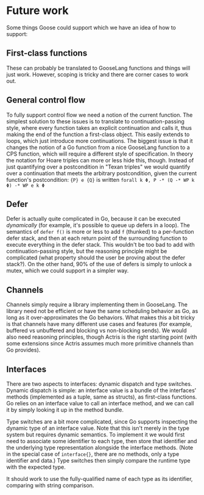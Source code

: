 # Future work

Some things Goose could support which we have an idea of how to support:

## First-class functions

These can probably be translated to GooseLang functions and things will just
work. However, scoping is tricky and there are corner cases to work out.

## General control flow

To fully support control flow we need a notion of the current function. The
simplest solution to these issues is to translate to continuation-passing style,
where every function takes an explicit continuation and calls it, thus making
the end of the function a first-class object. This easily extends to loops,
which just introduce more continuations. The biggest issue is that it changes
the notion of a Go function from a nice GooseLang function to a CPS function,
which will require a different style of specification. In theory the notation
for Hoare triples can more or less hide this, though. Instead of just
quantifying over a postcondition in "Texan triples" we would quantify over a
continuation that meets the arbitrary postcondition, given the current
function's postcondition: `{P} e {Q}` is written `forall k Φ, P -* (Q -* WP k Φ) -* WP e k Φ`

## Defer

Defer is actually quite complicated in Go, because it can be executed
_dynamically_ (for example, it's possible to queue up defers in a loop). The
semantics of `defer f()` is more or less to add `f` (thunked) to a per-function
defer stack, and then at each return point of the surrounding function to
execute everything in the defer stack. This wouldn't be too bad to add with
continuation-passing style, but the reasoning principle might be complicated
(what property should the user be proving about the defer stack?). On the other
hand, 90% of the use of defers is simply to unlock a mutex, which we could
support in a simpler way.

## Channels

Channels simply require a library implementing them in GooseLang. The library
need not be efficient or have the same scheduling behavior as Go, as long as it
over-approximates the Go behaviors. What makes this a bit tricky is that
channels have many different use cases and features (for example, buffered vs
unbuffered and blocking vs non-blocking sends). We would also need reasoning
principles, though Actris is the right starting point (with some extensions
since Actris assumes much more primitive channels than Go provides).

## Interfaces

There are two aspects to interfaces: dynamic dispatch and type switches. Dynamic
dispatch is simple: an interface value is a bundle of the interfaces' methods
(implemented as a tuple, same as structs), as first-class functions. Go relies
on an interface value to call an interface method, and we can call it by simply
looking it up in the method bundle.

Type switches are a bit more complicated, since Go supports inspecting the
dynamic type of an interface value. Note that this isn't merely in the type
system but requires dynamic semantics. To implement it we would first need to
associate some identifier to each type, then store that identifier and the
underlying type representation alongside the interface methods. (Note in the
special case of `interface{}`, there are no methods, only a type identifier and
data.) Type switches then simply compare the runtime type with the expected
type.

It should work to use the fully-qualified name of each type as its identifier,
comparing with string comparison.
